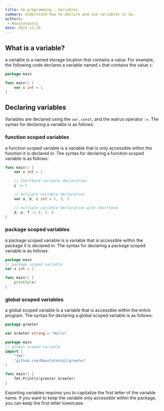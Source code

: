 ```yaml
---
title: Go programming - Variables
summary: Understand how to declare and use variables in Go.
authors:
 - Manolotonto1
date: 2023-12-19
---
```


## What is a variable?
a variable is a named storage location that contains a value. For example, the following code declares a variable named `x` that contains the value `1`:

```go title="main.go"  linenums="1"
package main

func main() {
    var x int = 1
}
```

## Declaring variables
Variables are declared using the `var`, `const`, and the walrus operator `:=`. The syntax for declaring a variable is as follows:

### function scoped variables
a function scoped variable is a variable that is only accessible within the function it is declared in. The syntax for declaring a function scoped variable is as follows:

```go title="main.go"  linenums="1"
func main() {
    var x int = 1

    // shorthand variable declaration
    y := 2

    // multiple variable declaration
    var a, b, c int = 1, 2, 3

    // multiple variable declaration with shorthand
    d, e, f := 4, 5, 6
}
```

### package scoped variables
a package scoped variable is a variable that is accessible within the package it is declared in. The syntax for declaring a package scoped variable is as follows:

```go title="main.go"  linenums="1"
package main
// package scoped variable
var x int = 1

func main() {
    println(x)
}
```

### global scoped variables
a global scoped variable is a variable that is accessible within the entire program. The syntax for declaring a global scoped variable is as follows:


```go title="greeter/greeter.go"  linenums="1"
package greeter

var Greeter string = "Hello"

```

```go title="main.go"  linenums="1"
package main
// global scoped variable
import (
    "fmt"
    "github.com/Manolotonto1/greeter"
)

func main() {
    fmt.Println(greeter.Greeter)
}
```

Exporting variables requires you to capitalize the first letter of the variable name. if you want to keep the variable only accessible within the package, you can keep the first letter lowercase.

